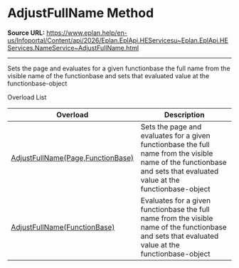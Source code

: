 # AdjustFullName Method

**Source URL:** https://www.eplan.help/en-us/Infoportal/Content/api/2026/Eplan.EplApi.HEServicesu~Eplan.EplApi.HEServices.NameService~AdjustFullName.html

---

Sets the page and evaluates for a given functionbase the full name from the visible name of the functionbase and sets that evaluated value at the functionbase-object

Overload List

| Overload | Description |
| --- | --- |
| [AdjustFullName(Page,FunctionBase)](Eplan.EplApi.HEServicesu~Eplan.EplApi.HEServices.NameService~AdjustFullName(Page,FunctionBase).html) | Sets the page and evaluates for a given functionbase the full name from the visible name of the functionbase and sets that evaluated value at the functionbase-object |
| [AdjustFullName(FunctionBase)](Eplan.EplApi.HEServicesu~Eplan.EplApi.HEServices.NameService~AdjustFullName(FunctionBase).html) | Evaluates for a given functionbase the full name from the visible name of the functionbase and sets that evaluated value at the functionbase-object |
